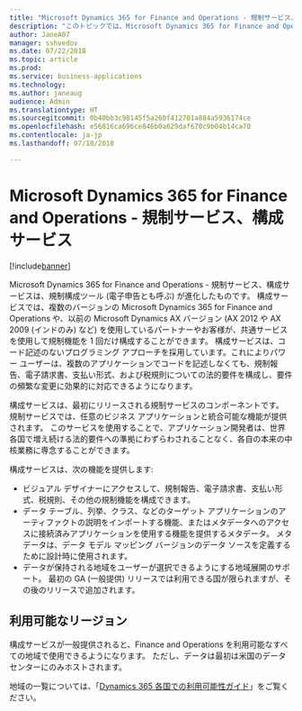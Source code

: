 ```yaml
---
title: "Microsoft Dynamics 365 for Finance and Operations - 規制サービス、構成サービス"
description: "このトピックでは、Microsoft Dynamics 365 for Finance and Operations - 規制サービスの一部としてリリースされる構成サービスについて説明します。"
author: JaneA07
manager: sshvedov
ms.date: 07/22/2018
ms.topic: article
ms.prod: 
ms.service: business-applications
ms.technology: 
ms.author: janeaug
audience: Admin
ms.translationtype: HT
ms.sourcegitcommit: 0b40bb3c98145f5a260f412701a884a5936174ce
ms.openlocfilehash: e56816ca696ce846b0a629daf670c9b04b14ca70
ms.contentlocale: ja-jp
ms.lasthandoff: 07/18/2018

---
```

#  <a name="microsoft-dynamics-365-for-finance-and-operations---regulatory-services-configuration-service"></a>Microsoft Dynamics 365 for Finance and Operations - 規制サービス、構成サービス 


[!include[banner](../../includes/banner.md)]

Microsoft Dynamics 365 for Finance and Operations - 規制サービス、構成サービスは、規制構成ツール (電子申告とも呼ぶ) が進化したものです。 構成サービスでは、複数のバージョンの Microsoft Dynamics 365 for Finance and Operations や、以前の Microsoft Dynamics AX バージョン (AX 2012 や AX 2009 (インドのみ) など) を使用しているパートナーやお客様が、共通サービスを使用して規制機能を 1 回だけ構成することができます。 構成サービスは、コード記述のないプログラミング アプローチを採用しています。これによりパワー ユーザーは、複数のアプリケーションでコードを記述しなくても、規制報告、電子請求書、支払い形式、および税規則についての法的要件を構成し、要件の頻繁な変更に効果的に対応できるようになります。 

構成サービスは、最初にリリースされる規制サービスのコンポーネントです。 規制サービスでは、任意のビジネス アプリケーションと統合可能な機能が提供されます。 このサービスを使用することで、アプリケーション開発者は、世界各国で増え続ける法的要件への準拠にわずらわされることなく、各自の本来の中核業務に専念することができます。 

構成サービスは、次の機能を提供します:

-   ビジュアル デザイナーにアクセスして、規制報告、電子請求書、支払い形式、税規則、その他の規制機能を構成できます。 
-   データ テーブル、列挙、クラス、などのターゲット アプリケーションのアーティファクトの説明をインポートする機能、またはメタデータへのアクセスに接続済みアプリケーションを使用する機能を提供するメタデータ。 メタデータは、データ モデル マッピング バージョンのデータ ソースを定義するために設計時に使用されます。 
-   データが保持される地域をユーザーが選択できるようにする地域展開のサポート。 最初の GA (一般提供) リリースでは利用できる国が限られますが、その後のリリースで追加されます。    

## <a name="regional-availability"></a>利用可能なリージョン
構成サービスが一般提供されると、Finance and Operations を利用可能なすべての地域で使用できるようになります。 ただし、データは最初は米国のデータセンターにのみホストされます。

地域の一覧については、「[Dynamics 365 各国での利用可能性ガイド](https://aka.ms/dynamics_365_international_availability_deck)」をご覧ください。

